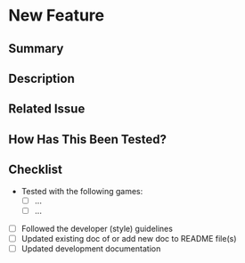# New Feature

## Summary

<!--- Provide a general summary of your changes in the Title above -->

## Description

<!--- Describe your changes in detail -->

## Related Issue

<!--- This project only accepts pull requests related to open issues -->
<!--- If suggesting a new feature or change, please discuss it in an issue first -->
<!--- If fixing a bug, there should be an issue describing it with steps to reproduce -->
<!--- Please link to the issue here: -->

## How Has This Been Tested?

<!--- Please describe in detail how you tested your changes. -->
<!--- Include details of your testing environment, and the tests you ran to -->
<!--- see how your change affects other areas of the code, etc. -->

## Checklist

<!-- Make sure you covered all items, which apply, of the checklist below. -->
<!-- Strikethrough items that do not apply and provide a brief description why. -->

* Tested with the following games:
    * [ ] ... <!-- insert game name 1-->
    * [ ] ... <!-- insert game name 2--->
* [ ] Followed the developer (style) guidelines
* [ ] Updated existing doc of or add new doc to README file(s)
* [ ] Updated development documentation